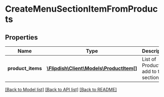 # CreateMenuSectionItemFromProducts

## Properties
Name | Type | Description | Notes
------------ | ------------- | ------------- | -------------
**product_items** | [**\Flipdish\\Client\Models\ProductItem[]**](ProductItem.md) | List of Products to add to the section | 

[[Back to Model list]](../README.md#documentation-for-models) [[Back to API list]](../README.md#documentation-for-api-endpoints) [[Back to README]](../README.md)


